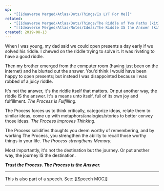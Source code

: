 ```yaml
---
up:
  - "[[Ideaverse Merged/Atlas/Dots/Things/Is LYT For Me]]"
related:
  - "[[Ideaverse Merged/Atlas/Dots/Things/The Riddle of Two Paths (kit)]]"
  - "[[Ideaverse Merged/Atlas/Notes/Ideas/The Riddle IS the Answer (kit)]]"
created: 2019-08-13
---
```


When I was young, my dad said we could open presents a day early if we solved his riddle. I chewed on the riddle trying to solve it. It was riveting to have a good riddle. 

Then my brother emerged from the computer room (having just been on the internet) and he blurted out the answer. You'd think I would have been happy to open presents; but instead I was disappointed because I was robbed of a juicy riddle. 

It's not the answer, it's the riddle itself that matters. Or put another way, the riddle IS the answer. It's a means unto itself, full of its own joy and fulfillment. *The Process is Fulfilling.*

The Process forces us to think critically, categorize ideas, relate them to similar ideas, come up with metaphors/analogies/stories to better convey those ideas. *The Process improves Thinking.*

The Process solidifies thoughts you deem worthy of remembering, and by working The Process, you strengthen the ability to recall those worthy things in your life. *The Process strengthens Memory.*

Most importantly, it's not the destination but the journey. Or put another way, the journey IS the destination. 

***Trust the Process. The Process is the Answer.***


---
This is also part of a speech. See: [[Speech MOC]]

---

